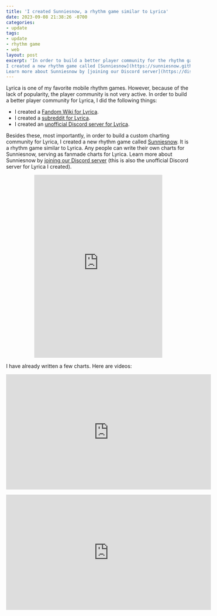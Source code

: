 ```yaml
---
title: 'I created Sunniesnow, a rhythm game similar to Lyrica'
date: 2023-09-08 21:38:26 -0700
categories:
- update
tags:
- update
- rhythm game
- web
layout: post
excerpt: 'In order to build a better player community for the rhythm game Lyrica,
I created a new rhythm game called [Sunniesnow](https://sunniesnow.github.io).
Learn more about Sunniesnow by [joining our Discord server](https://discord.gg/6ZHRU9teju).'
---
```


Lyrica is one of my favorite mobile rhythm games.
However, because of the lack of popularity, the player community is not very active.
In order to build a better player community for Lyrica, I did the following things:

- I created a [Fandom Wiki for Lyrica](https://lyrica.fandom.com/zh-tw/wiki/).
- I created a [subreddit for Lyrica](https://reddit.com/r/lyricagame/).
- I created an [unofficial Discord server for Lyrica](https://discord.gg/6ZHRU9teju).

Besides these, most importantly, in order to build a custom charting community for Lyrica,
I created a new rhythm game called [Sunniesnow](https://sunniesnow.github.io).
It is a rhythm game similar to Lyrica.
Any people can write their own charts for Sunniesnow, serving as fanmade charts for Lyrica.
Learn more about Sunniesnow by [joining our Discord server](https://discord.gg/6ZHRU9teju)
(this is also the unofficial Discord server for Lyrica I created).

<p style="text-align: center"><iframe src="https://discord.com/widget?id=1131429935303626782&theme=dark" width="350" height="500" allowtransparency="true" frameborder="0" sandbox="allow-popups allow-popups-to-escape-sandbox allow-same-origin allow-scripts"></iframe></p>

I have already written a few charts. Here are videos:

<p style="text-align: center"><iframe width="560" height="315" src="https://youtube.com/embed/xqrqxprl71o" title="Stasis Master 13" frameborder="0" allow="accelerometer; autoplay; clipboard-write; encrypted-media; gyroscope; picture-in-picture; web-share" allowfullscreen></iframe></p>

<p style="text-align: center"><iframe width="560" height="315" src="https://youtube.com/embed/oiMivgDPJBg" title="嘤嘤大作战 Master 12" frameborder="0" allow="accelerometer; autoplay; clipboard-write; encrypted-media; gyroscope; picture-in-picture; web-share" allowfullscreen></iframe></p>
